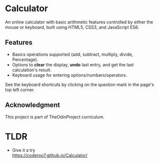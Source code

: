 # Calculator

An online calculator with basic arithmetic features controlled by either the mouse or keyboard, built using HTML5, CSS3, and JavaScript ES6.

## Features

- Basics operations supported (add, subtract, multiply, divide, Percentage).
- Options to **clear** the display, **undo** last entry, and get the last calculation's result.
- Keyboard usage for entering options/numbers/operators.

See the keyboard shortcuts by clicking on the question mark in the page's top left corner.

## Acknowledgment

This project is part of TheOdinProject curriculum.

# TLDR

- Give it a try <br>
  https://coderoo7.github.io/Calculator/
